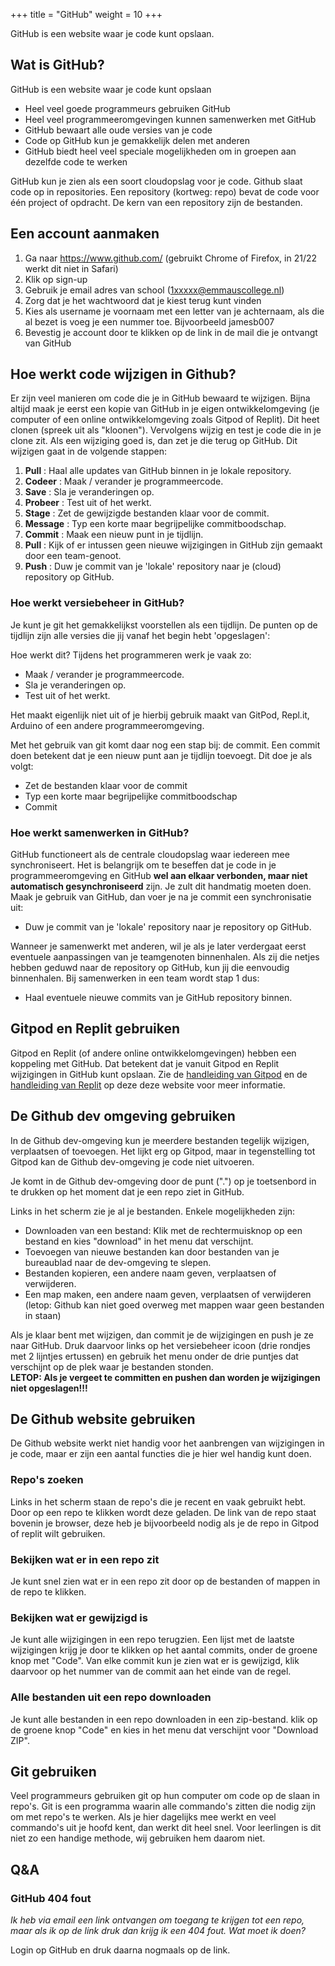 +++
title = "GitHub"
weight = 10
+++

GitHub is een website waar je code kunt opslaan.
<!--more-->

## Wat is GitHub?
GitHub is een website waar je code kunt opslaan 
- Heel veel goede programmeurs gebruiken GitHub
- Heel veel programmeeromgevingen kunnen samenwerken met GitHub
- GitHub bewaart alle oude versies van je code
- Code op GitHub kun je gemakkelijk delen met anderen
- GitHub biedt heel veel speciale mogelijkheden om in groepen aan dezelfde code te werken

GitHub kun je zien als een soort cloudopslag voor je code. Github slaat code op in repositories. Een repository (kortweg: repo) bevat de code voor één project of opdracht. De kern van een repository zijn de bestanden.

## Een account aanmaken
1. Ga naar https://www.github.com/ (gebruikt Chrome of Firefox, in 21/22 werkt dit niet in Safari)
2. Klik op sign-up
3. Gebruik je email adres van school (1xxxxx@emmauscollege.nl)
4. Zorg dat je het wachtwoord dat je kiest terug kunt vinden
5. Kies als username je voornaam met een letter van je achternaam, als die al bezet is voeg je een nummer toe. Bijvoorbeeld jamesb007
6. Bevestig je account door te klikken op de link in de mail die je ontvangt van GitHub

## Hoe werkt code wijzigen in Github?
Er zijn veel manieren om code die je in GitHub bewaard te wijzigen. Bijna altijd maak je eerst een kopie van GitHub in je eigen ontwikkelomgeving (je computer of een online ontwikkelomgeving zoals Gitpod of Replit). Dit heet clonen (spreek uit als "kloonen"). Vervolgens wijzig en test je code die in je clone zit. Als een wijziging goed is, dan zet je die terug op GitHub. Dit wijzigen gaat in de volgende stappen:
1. **Pull** : Haal alle updates van GitHub binnen in je lokale repository.
2. **Codeer** : Maak / verander je programmeercode.
3. **Save** : Sla je veranderingen op.
4. **Probeer** : Test uit of het werkt.
5. **Stage** : Zet de gewijzigde bestanden klaar voor de commit.
6. **Message** : Typ een korte maar begrijpelijke commitboodschap.
7. **Commit** : Maak een nieuw punt in je tijdlijn.
8. **Pull** : Kijk of er intussen geen nieuwe wijzigingen in GitHub zijn gemaakt door een team-genoot. 
8. **Push** : Duw je commit van je 'lokale' repository naar je (cloud) repository op GitHub.

### Hoe werkt versiebeheer in GitHub?
Je kunt je git het gemakkelijkst voorstellen als een tijdlijn. De punten op de tijdlijn zijn alle versies die jij vanaf het begin hebt 'opgeslagen':

Hoe werkt dit? Tijdens het programmeren werk je vaak zo:

- Maak / verander je programmeercode.
- Sla je veranderingen op.
- Test uit of het werkt.

Het maakt eigenlijk niet uit of je hierbij gebruik maakt van GitPod, Repl.it, Arduino of een andere programmeeromgeving.

Met het gebruik van git komt daar nog een stap bij: de commit. Een commit doen betekent dat je een nieuw punt aan je tijdlijn toevoegt. Dit doe je als volgt:

- Zet de bestanden klaar voor de commit
- Typ een korte maar begrijpelijke commitboodschap
- Commit

### Hoe werkt samenwerken in GitHub?
GitHub functioneert als de centrale cloudopslag waar iedereen mee synchroniseert.
Het is belangrijk om te beseffen dat je code in je programmeeromgeving en GitHub **wel aan elkaar verbonden, maar niet automatisch gesynchroniseerd** zijn. Je zult dit handmatig moeten doen. Maak je gebruik van GitHub, dan voer je na je commit een synchronisatie uit:

- Duw je commit van je 'lokale' repository naar je repository op GitHub.

Wanneer je samenwerkt met anderen, wil je als je later verdergaat eerst eventuele aanpassingen van je teamgenoten binnenhalen. Als zij die netjes hebben geduwd naar de repository op GitHub, kun jij die eenvoudig binnenhalen. Bij samenwerken in een team wordt stap 1 dus:

- Haal eventuele nieuwe commits van je GitHub repository binnen.


## Gitpod en Replit gebruiken
Gitpod en Replit (of andere online ontwikkelomgevingen) hebben een koppeling met GitHub. Dat betekent dat je vanuit Gitpod en Replit wijzigingen in GitHub kunt opslaan. Zie de [handleiding van Gitpod](../gitpod/) en de [handleiding van Replit](../replit/) op deze deze website voor meer informatie.

## De Github dev omgeving gebruiken
In de Github dev-omgeving kun je meerdere bestanden tegelijk wijzigen, verplaatsen of toevoegen. Het lijkt erg op Gitpod, maar in tegenstelling tot Gitpod kan de Github dev-omgeving je code niet uitvoeren. 

Je komt in de Github dev-omgeving door de punt (".") op je toetsenbord in te drukken op het moment dat je een repo ziet in GitHub. 

Links in het scherm zie je al je bestanden. Enkele mogelijkheden zijn:
- Downloaden van een bestand: Klik met de rechtermuisknop op een bestand en kies "download" in het menu dat verschijnt.
- Toevoegen van nieuwe bestanden kan door bestanden van je bureaublad naar de dev-omgeving te slepen.
- Bestanden kopieren, een andere naam geven, verplaatsen of verwijderen.
- Een map maken, een andere naam geven, verplaatsen of verwijderen (letop: Github kan niet goed overweg met mappen waar geen bestanden in staan)

Als je klaar bent met wijzigen, dan commit je de wijzigingen en push je ze naar GitHub. Druk daarvoor links op het versiebeheer icoon (drie rondjes met 2 lijntjes ertussen) en gebruik het menu onder de drie puntjes dat verschijnt op de plek waar je bestanden stonden. <br>
**LETOP: Als je vergeet te committen en pushen dan worden je wijzigingen niet opgeslagen!!!**

## De Github website gebruiken
De Github website werkt niet handig voor het aanbrengen van wijzigingen in je code, maar er zijn een aantal functies die je hier wel handig kunt doen.

### Repo's zoeken
Links in het scherm staan de repo's die je recent en vaak gebruikt hebt. Door op een repo te klikken wordt deze geladen. De link van de repo staat bovenin je browser, deze heb je bijvoorbeeld nodig als je de repo in Gitpod of replit wilt gebruiken.

### Bekijken wat er in een repo zit
Je kunt snel zien wat er in een repo zit door op de bestanden of mappen in de repo te klikken.

### Bekijken wat er gewijzigd is
Je kunt alle wijzigingen in een repo terugzien. Een lijst met de laatste wijzigingen krijg je door te klikken op het aantal commits, onder de groene knop met "Code". Van elke commit kun je zien wat er is gewijzigd, klik daarvoor op het nummer van de commit aan het einde van de regel.

### Alle bestanden uit een repo downloaden
Je kunt alle bestanden in een repo downloaden in een zip-bestand. klik op de groene knop "Code" en kies in het menu dat verschijnt voor "Download ZIP".


## Git gebruiken 
Veel programmeurs gebruiken git op hun computer om code op de slaan in repo's. Git is een programma waarin alle commando's zitten die nodig zijn om met repo's te werken. Als je hier dagelijks mee werkt en veel commando's uit je hoofd kent, dan werkt dit heel snel. Voor leerlingen is dit niet zo een handige methode, wij gebruiken hem daarom niet.

## Q&A
### GitHub 404 fout
*Ik heb via email een link ontvangen om toegang te krijgen tot een repo, maar als ik op de link druk dan krijg ik een 404 fout. Wat moet ik doen?*

Login op GitHub en druk daarna nogmaals op de link.
